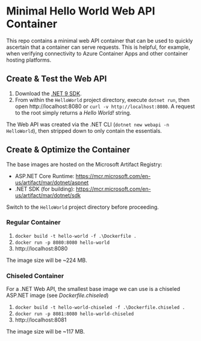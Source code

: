 # Minimal Hello World Web API Container

This repo contains a minimal web API container that can be used to quickly ascertain that a container can serve requests. This is helpful, for example, when verifying connectivity to Azure Container Apps and other container hosting platforms.

## Create & Test the Web API

1. Download the [.NET 9 SDK](https://dotnet.microsoft.com/download/dotnet/9.0).
1. From within the `HelloWorld` project directory, execute `dotnet run`, then open http://localhost:8080 or `curl -v http://localhost:8080`. A request to the root simply returns a *Hello World!* string.

The Web API was created via the .NET CLI (`dotnet new webapi -n HelloWorld`), then stripped down to only contain the essentials.

## Create & Optimize the Container

The base images are hosted on the Microsoft Artifact Registry:

- ASP.NET Core Runtime: https://mcr.microsoft.com/en-us/artifact/mar/dotnet/aspnet
- .NET SDK (for building): https://mcr.microsoft.com/en-us/artifact/mar/dotnet/sdk

Switch to the `HelloWorld` project directory before proceeding.

### Regular Container

1. `docker build -t hello-world -f .\Dockerfile .`
1. `docker run -p 8080:8080 hello-world`
1. http://localhost:8080

The image size will be ~224 MB.

### Chiseled Container

For a .NET Web API, the smallest base image we can use is a chiseled ASP.NET image (see *Dockerfile.chiseled*)

1. `docker build -t hello-world-chiseled -f .\Dockerfile.chiseled .`
1. `docker run -p 8081:8080 hello-world-chiseled`
1. http://localhost:8081

The image size will be ~117 MB.
